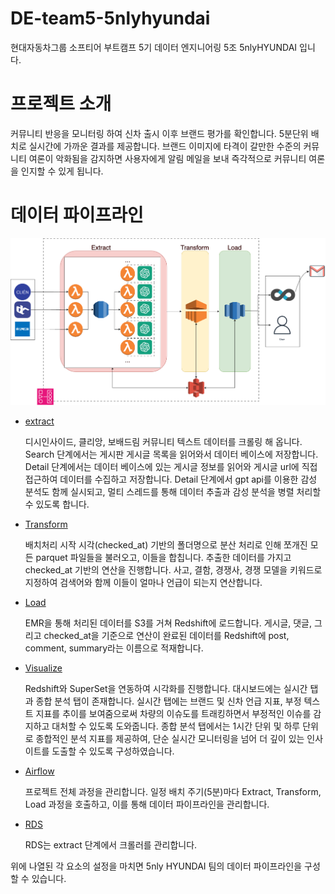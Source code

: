 # DE-team5-5nlyhyundai
현대자동차그룹 소프티어 부트캠프 5기 데이터 엔지니어링 5조 5nlyHYUNDAI 입니다.

# 프로젝트 소개
커뮤니티 반응을 모니터링 하여 신차 출시 이후 브랜드 평가를 확인합니다. 5분단위 배치로 실시간에 가까운 결과를 제공합니다.
브랜드 이미지에 타격이 갈만한 수준의 커뮤니티 여론이 악화됨을 감지하면 사용자에게 알림 메일을 보내 즉각적으로 커뮤니티 여론을 인지할 수 있게 됩니다.

# 데이터 파이프라인
![프로젝트](https://github.com/softeer5th/DE-team5-5nlyhyundai/blob/main/readmeSrc/aws-5-2.png)
* [extract](https://github.com/softeer5th/DE-team5-5nlyhyundai/tree/main/src/awslambda/extract)

  디시인사이드, 클리앙, 보배드림 커뮤니티 텍스트 데이터를 크롤링 해 옵니다.
  Search 단계에서는 게시판 게시글 목록을 읽어와서 데이터 베이스에 저장합니다.
  Detail 단계에서는 데이터 베이스에 있는 게시글 정보를 읽어와 게시글 url에 직접 접근하여 데이터를 수집하고 저장합니다.
  Detail 단계에서 gpt api를 이용한 감성 분석도 함께 실시되고, 멀티 스레드를 통해 데이터 추출과 감성 분석을 병렬 처리할 수 있도록 합니다.

* [Transform](https://github.com/softeer5th/DE-team5-5nlyhyundai/tree/main/src/emr)

  배치처리 시작 시각(checked_at) 기반의 폴더명으로 분산 처리로 인해 쪼개진 모든 parquet 파일들을 불러오고, 이들을 합칩니다.
  추출한 데이터를 가지고 checked_at 기반의 연산을 진행합니다.
  사고, 결함, 경쟁사, 경쟁 모델을 키워드로 지정하여 검색어와 함께 이들이 얼마나 언급이 되는지 연산합니다.

* [Load](https://github.com/softeer5th/DE-team5-5nlyhyundai/blob/main/readmeSrc/redshiftReadMe.md)

  EMR을 통해 처리된 데이터를 S3를 거쳐 Redshift에 로드합니다. 게시글, 댓글, 그리고 checked_at을 기준으로 연산이 완료된 데이터를 Redshift에 post, comment, summary라는 이름으로 적재합니다.

* [Visualize](https://github.com/softeer5th/DE-team5-5nlyhyundai/tree/main/src/superset)

  Redshift와 SuperSet을 연동하여 시각화를 진행합니다.
  대시보드에는 실시간 탭과 종합 분석 탭이 존재합니다.
  실시간 탭에는 브랜드 및 신차 언급 지표, 부정 텍스트 지표를 추이를 보여줌으로써 차량의 이슈도를 트래킹하면서 부정적인 이슈를 감지하고 대처할 수 있도록 도와줍니다.
  종합 분석 탭에서는 1시간 단위 및 하루 단위로 종합적인 분석 지표를 제공하여, 단순 실시간 모니터링을 넘어 더 깊이 있는 인사이트를 도출할 수 있도록 구성하였습니다.

* [Airflow](https://github.com/softeer5th/DE-team5-5nlyhyundai/tree/main/src/mwaa)

  프로젝트 전체 과정을 관리합니다.
  일정 배치 주기(5분)마다 Extract, Transform, Load 과정을 호출하고, 이를 통해 데이터 파이프라인을 관리합니다.

* [RDS](https://github.com/softeer5th/DE-team5-5nlyhyundai/tree/main/src/rds)

  RDS는 extract 단계에서 크롤러를 관리합니다.
  

위에 나열된 각 요소의 설정을 마치면 5nly HYUNDAI 팀의 데이터 파이프라인을 구성할 수 있습니다.
